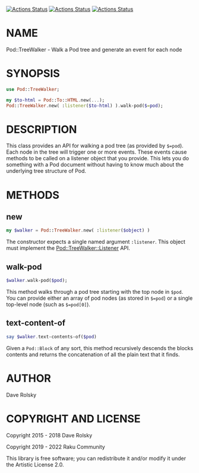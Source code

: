 [![Actions Status](https://github.com/tbrowder/Pod-TreeWalker/actions/workflows/linux.yml/badge.svg)](https://github.com/tbrowder/Pod-TreeWalker/actions) [![Actions Status](https://github.com/tbrowder/Pod-TreeWalker/actions/workflows/macos.yml/badge.svg)](https://github.com/tbrowder/Pod-TreeWalker/actions) [![Actions Status](https://github.com/tbrowder/Pod-TreeWalker/actions/workflows/windows.yml/badge.svg)](https://github.com/tbrowder/Pod-TreeWalker/actions)

NAME
====

Pod::TreeWalker - Walk a Pod tree and generate an event for each node

SYNOPSIS
========

```raku
use Pod::TreeWalker;

my $to-html = Pod::To::HTML.new(...);
Pod::TreeWalker.new( :listener($to-html) ).walk-pod($=pod);
```

DESCRIPTION
===========

This class provides an API for walking a pod tree (as provided by `$=pod`). Each node in the tree will trigger one or more events. These events cause methods to be called on a listener object that you provide. This lets you do something with a Pod document without having to know much about the underlying tree structure of Pod.

METHODS
=======

new
---

```raku
my $walker = Pod::TreeWalker.new( :listener($object) )
```

The constructor expects a single named argument `:listener`. This object must implement the [Pod::TreeWalker::Listener](Pod::TreeWalker::Listener) API.

walk-pod
--------

```raku
$walker.walk-pod($pod);
```

This method walks through a pod tree starting with the top node in `$pod`. You can provide either an array of pod nodes (as stored in `$=pod`) or a single top-level node (such as `$=pod[0]`).

text-content-of
---------------

```raku
say $walker.text-contents-of($pod)
```

Given a `Pod::Block` of any sort, this method recursively descends the blocks contents and returns the concatenation of all the plain text that it finds.

AUTHOR
======

Dave Rolsky

COPYRIGHT AND LICENSE
=====================

Copyright 2015 - 2018 Dave Rolsky

Copyright 2019 - 2022 Raku Community

This library is free software; you can redistribute it and/or modify it under the Artistic License 2.0.

